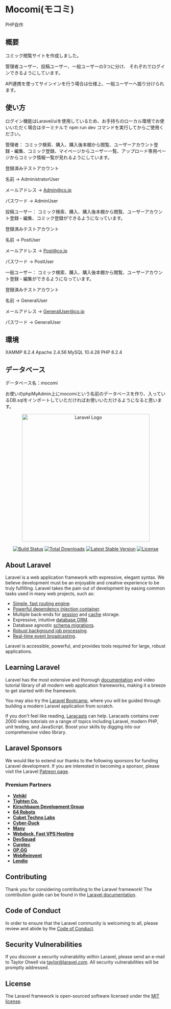 # Mocomi(モコミ)
PHP自作

## 概要
コミック閲覧サイトを作成しました。

管理者ユーザー、投稿ユーザー、一般ユーザーの3つに分け、
それぞれでログインできるようにしています。

API連携を使ってサインインを行う場合は仕様上、一般ユーザーへ振り分けられます。


## 使い方

ログイン機能はLaravel/uiを使用しているため、お手持ちのローカル環境でお使いいただく場合はターミナルで
npm run dev
コマンドを実行してからご使用ください。

管理者：
コミック検索、購入、購入後本棚から閲覧、ユーザーアカウント登録・編集、コミック登録、マイページからユーザー一覧、アップロード専用ページからコミック情報一覧が見れるようにしています。


登録済みテストアカウント

名前 → AdministratorUser

メールアドレス → Admin@co.jp

パスワード → AdminUser



投稿ユーザー：
コミック検索、購入、購入後本棚から閲覧、ユーザーアカウント登録・編集、コミック登録ができるようになっています。


登録済みテストアカウント

名前 → PostUser

メールアドレス → Post@co.jp

パスワード → PostUser



一般ユーザー：
コミック検索、購入、購入後本棚から閲覧、ユーザーアカウント登録・編集ができるようになっています。


登録済みテストアカウント

名前 → GeneralUser

メールアドレス → GeneralUser@co.jp

パスワード → GeneralUser


## 環境
XAMMP 8.2.4
Apache 2.4.56
MySQL 10.4.28
PHP 8.2.4

## データベース
データベース名：mocomi

お使いのphpMyAdmin上にmocomiという名前のデータベースを作り、入っているDB.sqlをインポートしていただければお使いいただけるようになると思います。



<p align="center"><a href="https://laravel.com" target="_blank"><img src="https://raw.githubusercontent.com/laravel/art/master/logo-lockup/5%20SVG/2%20CMYK/1%20Full%20Color/laravel-logolockup-cmyk-red.svg" width="400" alt="Laravel Logo"></a></p>

<p align="center">
<a href="https://github.com/laravel/framework/actions"><img src="https://github.com/laravel/framework/workflows/tests/badge.svg" alt="Build Status"></a>
<a href="https://packagist.org/packages/laravel/framework"><img src="https://img.shields.io/packagist/dt/laravel/framework" alt="Total Downloads"></a>
<a href="https://packagist.org/packages/laravel/framework"><img src="https://img.shields.io/packagist/v/laravel/framework" alt="Latest Stable Version"></a>
<a href="https://packagist.org/packages/laravel/framework"><img src="https://img.shields.io/packagist/l/laravel/framework" alt="License"></a>
</p>

## About Laravel

Laravel is a web application framework with expressive, elegant syntax. We believe development must be an enjoyable and creative experience to be truly fulfilling. Laravel takes the pain out of development by easing common tasks used in many web projects, such as:

- [Simple, fast routing engine](https://laravel.com/docs/routing).
- [Powerful dependency injection container](https://laravel.com/docs/container).
- Multiple back-ends for [session](https://laravel.com/docs/session) and [cache](https://laravel.com/docs/cache) storage.
- Expressive, intuitive [database ORM](https://laravel.com/docs/eloquent).
- Database agnostic [schema migrations](https://laravel.com/docs/migrations).
- [Robust background job processing](https://laravel.com/docs/queues).
- [Real-time event broadcasting](https://laravel.com/docs/broadcasting).

Laravel is accessible, powerful, and provides tools required for large, robust applications.

## Learning Laravel

Laravel has the most extensive and thorough [documentation](https://laravel.com/docs) and video tutorial library of all modern web application frameworks, making it a breeze to get started with the framework.

You may also try the [Laravel Bootcamp](https://bootcamp.laravel.com), where you will be guided through building a modern Laravel application from scratch.

If you don't feel like reading, [Laracasts](https://laracasts.com) can help. Laracasts contains over 2000 video tutorials on a range of topics including Laravel, modern PHP, unit testing, and JavaScript. Boost your skills by digging into our comprehensive video library.

## Laravel Sponsors

We would like to extend our thanks to the following sponsors for funding Laravel development. If you are interested in becoming a sponsor, please visit the Laravel [Patreon page](https://patreon.com/taylorotwell).

### Premium Partners

- **[Vehikl](https://vehikl.com/)**
- **[Tighten Co.](https://tighten.co)**
- **[Kirschbaum Development Group](https://kirschbaumdevelopment.com)**
- **[64 Robots](https://64robots.com)**
- **[Cubet Techno Labs](https://cubettech.com)**
- **[Cyber-Duck](https://cyber-duck.co.uk)**
- **[Many](https://www.many.co.uk)**
- **[Webdock, Fast VPS Hosting](https://www.webdock.io/en)**
- **[DevSquad](https://devsquad.com)**
- **[Curotec](https://www.curotec.com/services/technologies/laravel/)**
- **[OP.GG](https://op.gg)**
- **[WebReinvent](https://webreinvent.com/?utm_source=laravel&utm_medium=github&utm_campaign=patreon-sponsors)**
- **[Lendio](https://lendio.com)**

## Contributing

Thank you for considering contributing to the Laravel framework! The contribution guide can be found in the [Laravel documentation](https://laravel.com/docs/contributions).

## Code of Conduct

In order to ensure that the Laravel community is welcoming to all, please review and abide by the [Code of Conduct](https://laravel.com/docs/contributions#code-of-conduct).

## Security Vulnerabilities

If you discover a security vulnerability within Laravel, please send an e-mail to Taylor Otwell via [taylor@laravel.com](mailto:taylor@laravel.com). All security vulnerabilities will be promptly addressed.

## License

The Laravel framework is open-sourced software licensed under the [MIT license](https://opensource.org/licenses/MIT).
